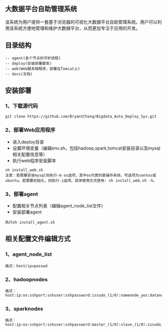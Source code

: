 ## 大数据平台自助管理系统

该系统为用户提供一套基于浏览器的可视化大数据平台自助管理系统。用户可以利用该系统方便地管理和维护大数据平台，从而更加专注于应用的开发。

## 目录结构

```
-- agent(各个节点的守护进程)
-- deploy(安装部署脚本)
-- web(Web服务端程序，部署在Tomcat上)
-- docs(文档)
```

## 安装部署

### 1、下载源代码

```
git clone https://github.com/BryantChang/Bigdata_Auto_Deploy_Sys.git
```

### 2、部署Web应用程序

* 进入deploy目录
* 设置环境变量（编辑env.sh，包括hadoop,spark,tomcat安装目录以及mysql相关配置信息等）
* 执行web程序安装脚本

```
sh install_web.sh
注意：若需要安装mysql则执行-m os选项，其中os代表的是操作系统，可选项为centos或ubuntu。若需要初始化，则执行-i选项。具体使用方式使用: sh install_web.sh -h。
```

### 3、部署agent

* 配置相关节点列表（编辑agent_node_list文件）
* 安装部署agent

```
执行sh install_agent.sh
```

## 相关配置文件编辑方式

### 1、agent_node_list

```
格式：host/ip=passwd
```

### 2、hadoopnodes

```
格式：host:ip:os:sshport:sshuser:sshpassword:issudo_(1/0):namenode_yes:datanode_(1/0):secondarynamenode_(1/0):resourcemanager_(1/0):nodemanager_(1/0):isformatted_(1/0)
```

### 3、sparknodes

```
格式：host:ip:os:sshport:sshuser:sshpassword:master_(1/0):slave_(1/0):issudo_(1/0)
```




